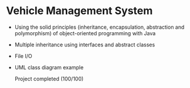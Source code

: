 # Vehicle Management System
- Using the solid principles (inheritance, encapsulation, abstraction and polymorphism) of object-oriented programming with Java
- Multiple inheritance using interfaces and abstract classes
- File I/O
- UML class diagram example
  
  Project completed (100/100)
